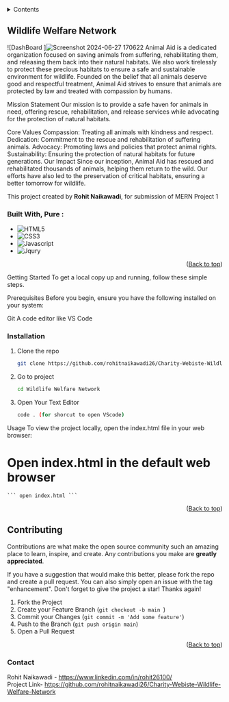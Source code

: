 <!-- TABLE OF CONTENTS -->
<details>
  <summary>Contents</summary>
  <ol>
    <li><a href="#about-the-project">About The Project</a>
      <ul>
        <li><a href="#mission-statement">Mission Statement</a></li>
        <li><a href="#core-values">Core Values</a></li>
        <li><a href="#impact">Our Impact</a></li>
      </ul>
    </li>
    <li><a href="#getting-started">Getting Started</a>
      <ul>
        <li><a href="#prerequisites">Prerequisites</a></li>
        <li><a href="#installation">Installation</a></li>
        <li><a href="#usage">Usage</a></li>
      </ul>
    </li>
    <li><a href="#contributing">Contributing</a>
      <ul>
        <li><a href="#how-to-contribute">How to Contribute</a></li>
        <li><a href="#code-of-conduct">Code of Conduct</a></li>
      </ul>
    </li>
    <li><a href="#roadmap">Roadmap</a></li>
    <li><a href="#license">License</a></li>
    <li><a href="#contact">Contact</a></li>
    <li><a href="#acknowledgements">Acknowledgements</a></li>
  </ol>
</details>

<!-- ABOUT THE PROJECT -->
## Wildlife Welfare Network

![DashBoard ]![Screenshot 2024-06-27 170622](https://github.com/rohitnaikawadi26/Charity-Webiste-ildlife-Welfare-Network-/assets/130615127/2b63f465-88a2-4f2d-8529-b6247ff281a6)
Animal Aid is a dedicated organization focused on saving animals from suffering, rehabilitating them, and releasing them back into their natural habitats. We also work tirelessly to protect these precious habitats to ensure a safe and sustainable environment for wildlife. Founded on the belief that all animals deserve good and respectful treatment, Animal Aid strives to ensure that animals are protected by law and treated with compassion by humans.

Mission Statement
Our mission is to provide a safe haven for animals in need, offering rescue, rehabilitation, and release services while advocating for the protection of natural habitats.

Core Values
Compassion: Treating all animals with kindness and respect.
Dedication: Commitment to the rescue and rehabilitation of suffering animals.
Advocacy: Promoting laws and policies that protect animal rights.
Sustainability: Ensuring the protection of natural habitats for future generations.
Our Impact
Since our inception, Animal Aid has rescued and rehabilitated thousands of animals, helping them return to the wild. Our efforts have also led to the preservation of critical habitats, ensuring a better tomorrow for wildlife.

This project created by <b>Rohit Naikawadi</b>, for submission of MERN Project 1


### Built With, Pure :
* ![HTML5](https://img.shields.io/badge/HTML5-red?style=for-the-badge&logo=HTML5&logoColor=white)
* ![CSS3](https://img.shields.io/badge/CSS3-blue?style=for-the-badge&logo=CSS3&logoColor=white)
* ![Javascript](https://img.shields.io/badge/Javascript-yellow?style=for-the-badge&logo=javascript&logoColor=white)
* ![Jqury](https://img.shields.io/badge/Jqury-blue?style=for-the-badge&logo=jquery&logoColor=white)
<p align="right">(<a href="#readme-top">Back to top</a>)</p>



<!-- GETTING STARTED -->
Getting Started
To get a local copy up and running, follow these simple steps.

Prerequisites
Before you begin, ensure you have the following installed on your system:

Git
A code editor like VS Code

### Installation

1. Clone the repo
   ```sh
   git clone https://github.com/rohitnaikawadi26/Charity-Webiste-Wildlife-Welfare-Network.git
   ```
2. Go to project
   ```sh
   cd Wildlife Welfare Network
   ```
3. Open Your Text Editor
   ```sh
   code . (for shorcut to open VScode)
   ```

Usage
To view the project locally, open the index.html file in your web browser:

# Open index.html in the default web browser
    ``` open index.html ```
 
<p align="right">(<a href="#readme-top">Back to top</a>)</p>

<!-- CONTRIBUTING -->
## Contributing

Contributions are what make the open source community such an amazing place to learn, inspire, and create. Any contributions you make are **greatly appreciated**.

If you have a suggestion that would make this better, please fork the repo and create a pull request. You can also simply open an issue with the tag "enhancement".
Don't forget to give the project a star! Thanks again!

1. Fork the Project
2. Create your Feature Branch (`git checkout -b main `)
3. Commit your Changes (`git commit -m 'Add some feature'`)
4. Push to the Branch (`git push origin main`)
5. Open a Pull Request

<p align="right">(<a href="#readme-top">Back to top</a>)</p>

### Contact
Rohit Naikawadi -  https://www.linkedin.com/in/rohit26100/  <br>
Project Link-  https://github.com/rohitnaikawadi26/Charity-Webiste-Wildlife-Welfare-Network
